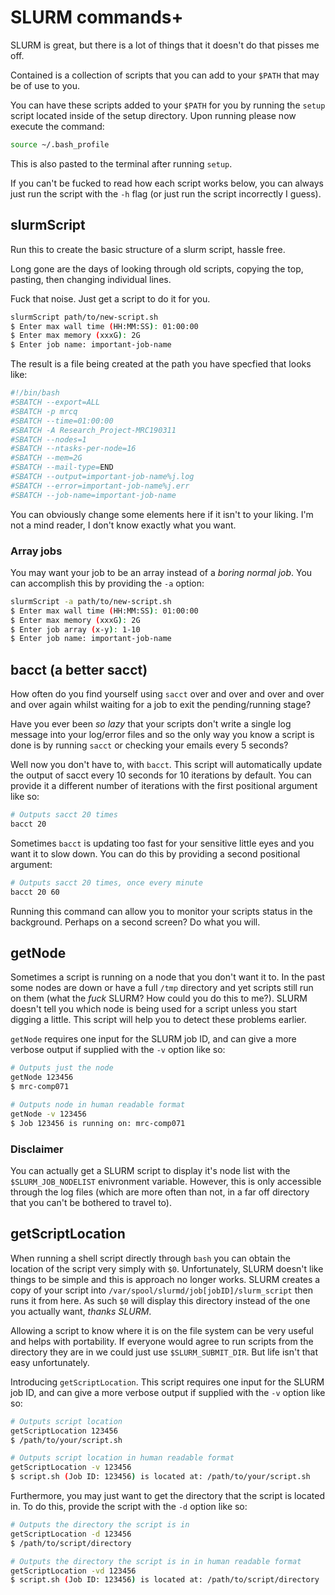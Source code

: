 # SLURM commands+

SLURM is great, but there is a lot of things that it doesn't do that pisses me
off. 

Contained is a collection of scripts that you can add to your `$PATH` that
may be of use to you.

You can have these scripts added to your `$PATH` for you by running the `setup`
script located inside of the setup directory. Upon running please now execute
the command:

```bash
source ~/.bash_profile
```

This is also pasted to the terminal after running `setup`.

If you can't be fucked to read how each script works below, you can always
just run the script with the `-h` flag (or just run the script incorrectly
I guess).

## slurmScript

Run this to create the basic structure of a slurm script, hassle free.

Long gone are the days of looking through old scripts, copying the top, 
pasting, then changing individual lines.

Fuck that noise. Just get a script to do it for you.

```bash
slurmScript path/to/new-script.sh
$ Enter max wall time (HH:MM:SS): 01:00:00
$ Enter max memory (xxxG): 2G
$ Enter job name: important-job-name
```

The result is a file being created at the path you have specfied that looks
like:

```bash
#!/bin/bash
#SBATCH --export=ALL
#SBATCH -p mrcq 
#SBATCH --time=01:00:00
#SBATCH -A Research_Project-MRC190311 
#SBATCH --nodes=1 
#SBATCH --ntasks-per-node=16
#SBATCH --mem=2G
#SBATCH --mail-type=END 
#SBATCH --output=important-job-name%j.log
#SBATCH --error=important-job-name%j.err
#SBATCH --job-name=important-job-name

```

You can obviously change some elements here if it isn't to your liking. I'm not
a mind reader, I don't know exactly what you want.

### Array jobs

You may want your job to be an array instead of a *boring normal job*. You can
accomplish this by providing the `-a` option:

```bash
slurmScript -a path/to/new-script.sh
$ Enter max wall time (HH:MM:SS): 01:00:00
$ Enter max memory (xxxG): 2G
$ Enter job array (x-y): 1-10
$ Enter job name: important-job-name
```

## bacct (a better sacct)

How often do you find yourself using `sacct` over and over and over and over 
and over again whilst waiting for a job to exit the pending/running stage?

Have you ever been *so lazy* that your scripts don't write a single log
message into your log/error files and so the only way you know a script is
done is by running `sacct` or checking your emails every 5 seconds?

Well now you don't have to, with `bacct`. This script will automatically
update the output of sacct every 10 seconds for 10 iterations by default. You
can provide it a different number of iterations with the first positional
argument like so:

```bash
# Outputs sacct 20 times
bacct 20
```

Sometimes `bacct` is updating too fast for your sensitive little eyes and you
want it to slow down. You can do this by providing a second positional 
argument:

```bash
# Outputs sacct 20 times, once every minute
bacct 20 60
```

Running this command can allow you to monitor your scripts status in the
background. Perhaps on a second screen? Do what you will.

## getNode

Sometimes a script is running on a node that you don't want it to. In the past
some nodes are down or have a full `/tmp` directory and yet scripts still run
on them (what the *fuck* SLURM? How could you do this to me?). SLURM doesn't
tell you which node is being used for a script unless you start digging a
little. This script will help you to detect these problems earlier.

`getNode` requires one input for the SLURM job ID, and can give a more verbose
output if supplied with the `-v` option like so:

```bash
# Outputs just the node
getNode 123456
$ mrc-comp071

# Outputs node in human readable format
getNode -v 123456
$ Job 123456 is running on: mrc-comp071
```

### Disclaimer

You can actually get a SLURM script to display it's node list with the
`$SLURM_JOB_NODELIST` enivronment variable. However, this is only accessible
through the log files (which are more often than not, in a far off directory
that you can't be bothered to travel to).

## getScriptLocation

When running a shell script directly through `bash` you can obtain the location
of the script very simply with `$0`. Unfortunately, SLURM  doesn't like things
to be simple and this is approach no longer works. SLURM creates a copy of your
script into `/var/spool/slurmd/job[jobID]/slurm_script` then runs it from here.
As such `$0` will display this directory instead of the one you actually want,
*thanks SLURM*.

Allowing a script to know where it is on the file system can be very useful
and helps with portability. If everyone would agree to run scripts from the
directory they are in we could just use `$SLURM_SUBMIT_DIR`. But life isn't
that easy unfortunately. 

Introducing `getScriptLocation`. This script requires one input for the SLURM
job ID, and can give a more verbose output if supplied with the `-v` option
like so:

```bash
# Outputs script location
getScriptLocation 123456
$ /path/to/your/script.sh

# Outputs script location in human readable format
getScriptLocation -v 123456
$ script.sh (Job ID: 123456) is located at: /path/to/your/script.sh
```

Furthermore, you may just want to get the directory that the script is located
in. To do this, provide the script with the `-d` option like so:

```bash
# Outputs the directory the script is in
getScriptLocation -d 123456
$ /path/to/script/directory

# Outputs the directory the script is in in human readable format
getScriptLocation -vd 123456
$ script.sh (Job ID: 123456) is located at: /path/to/script/directory
```
